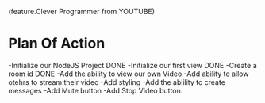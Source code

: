 (feature.Clever Programmer from YOUTUBE)

<h1> Plan Of Action</h1>

-Initialize our NodeJS Project DONE
-Initialize our first view DONE
-Create a room id DONE
-Add the ability to view our own Video
-Add ability to allow otehrs to stream their video
-Add styling
-Add the ablility to create messages
-Add Mute button
-Add Stop Video button.
